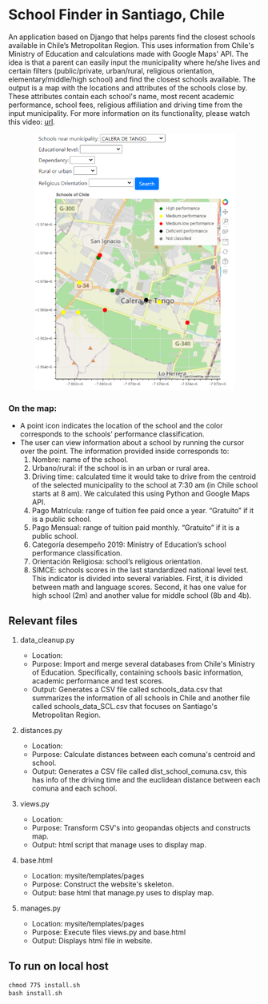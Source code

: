 # School Finder in Santiago, Chile
An application based on Django that helps parents find the closest schools available in Chile’s Metropolitan Region. This uses information from Chile's Ministry of Education and calculations made with Google Maps' API. The idea is that a parent can easily input the municipality where he/she lives and certain filters (public/private, urban/rural, religious orientation, elementary/middle/high school) and find the closest schools available. The output is a map with the locations and attributes of the schools close by. These attributes contain each school's name, most recent academic performance, school fees, religious affiliation and driving time from the input municipality. For more information on its functionality, please watch this video: [url](https://github.com/hugosalasr7/school_finder_CH/blob/main/Images%20%26%20Video/vid_sample_sfCH.mp4).

<p align="center">
  <img src="https://github.com/hugosalasr7/school_finder_CH/blob/main/Images%20%26%20Video/Screenshot%202022-02-27%20215729.png" alt="drawing" width="400" />
</p>

### On the map: 

- A point icon indicates the location of the school and the color corresponds to the schools’ performance classification.
- The user can view information about a school by running the cursor over the point. The information provided inside corresponds to:
  1. Nombre: name of the school.
  2. Urbano/rural: if the school is in an urban or rural area.
  3. Driving time: calculated time it would take to drive from the centroid of the selected municipality to the school at 7:30 am (in Chile school starts at 8 am). We calculated this using Python and Google Maps API.
  4. Pago Matrícula: range of tuition fee paid once a year. “Gratuito” if it is a public school.
  5. Pago Mensual: range of tuition paid monthly. “Gratuito” if it is a public school.
  6. Categoría desempeño 2019: Ministry of Education’s school performance classification.
  7. Orientación Religiosa: school’s religious orientation.
  8. SIMCE: schools scores in the last standardized national level test. This indicator is divided into several variables. First, it is divided between math and language scores. Second, it has one value for high school (2m) and another value for middle school (8b and 4b).

## Relevant files

1) data_cleanup.py
    - Location:
    - Purpose: Import and merge several databases from Chile's Ministry of Education. Specifically, containing schools basic information, academic performance and test scores.
    - Output:  Generates a CSV file called schools_data.csv that summarizes the information of all schools in Chile and another file called schools_data_SCL.csv that focuses on Santiago's Metropolitan Region.

2) distances.py
    - Location:
    - Purpose: Calculate distances between each comuna's centroid and school.
    - Output:  Generates a CSV file called dist_school_comuna.csv, this has info of the driving time and the euclidean distance between each comuna and each school.

3) views.py
    - Location:
    - Purpose: Transform CSV's into geopandas objects and constructs map.
    - Output: html script that manage uses to display map.

4) base.html
    - Location: mysite/templates/pages
    - Purpose: Construct the website's skeleton.
    - Output: base html that manage.py uses to display map.

5) manages.py
    - Location: mysite/templates/pages
    - Purpose: Execute files views.py and base.html
    - Output: Displays html file in website.

## To run on local host 
```
chmod 775 install.sh
bash install.sh
```
